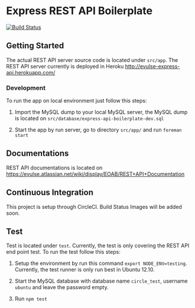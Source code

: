 Express REST API Boilerplate
============================

[![Build Status](https://travis-ci.org/muhammadghazali/node-express-api-oauth2-boilerplate.png?branch=master)](https://travis-ci.org/muhammadghazali/node-express-api-oauth2-boilerplate)

## Getting Started

The actual REST API server source code is located under `src/app`. The REST API
server currently is deployed in Heroku http://evulse-express-api.herokuapp.com/

### Development

To run the app on local environment just follow this steps:

1. Import the MySQL dump to your local MySQL server, the MySQL dump is located
on `src/database/express-api-boilerplate-dev.sql`

2. Start the app by run server, go to directory `src/app/` and run
`foreman start`

## Documentations

REST API documentations is located on
https://evulse.atlassian.net/wiki/display/EOAB/REST+API+Documentation

## Continuous Integration

This project is setup through CircleCI. Build Status Images will be added soon.

## Test

Test is located under `test`. Currently, the test is only covering the REST API
end point test. To run the test follow this steps:

1. Setup the environment by run this command `export NODE_ENV=testing`.
Currently, the test runner is only run best in Ubuntu 12.10.

2. Start the MySQL database with database name `circle_test`, username `ubuntu`
and leave the password empty.

3. Run `npm test`
